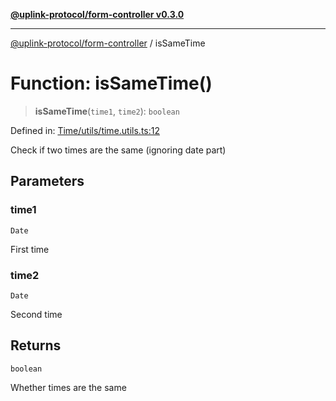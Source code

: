 [**@uplink-protocol/form-controller v0.3.0**](../README.md)

***

[@uplink-protocol/form-controller](../globals.md) / isSameTime

# Function: isSameTime()

> **isSameTime**(`time1`, `time2`): `boolean`

Defined in: [Time/utils/time.utils.ts:12](https://github.com/jmkcoder/uplink-protocol-calendar/blob/c7c94af75a3a7e438811c9ee3008f982792d2fb8/src/Time/utils/time.utils.ts#L12)

Check if two times are the same (ignoring date part)

## Parameters

### time1

`Date`

First time

### time2

`Date`

Second time

## Returns

`boolean`

Whether times are the same
